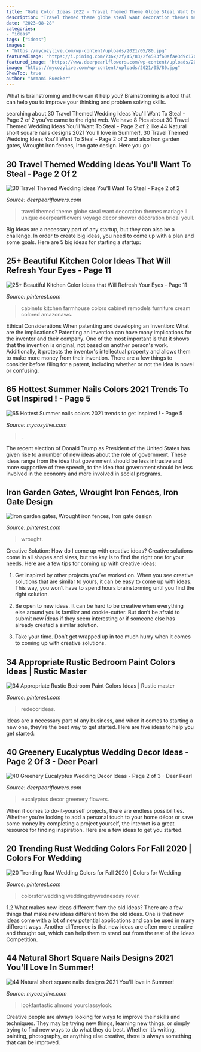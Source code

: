 ```yaml
---
title: "Gate Color Ideas 2022 - Travel Themed Theme Globe Steal Want Decoration Themes Mariage Ll Unique Deerpearlflowers Voyage Decor Shower Décoration Bridal Youll"
description: "Travel themed theme globe steal want decoration themes mariage ll unique deerpearlflowers voyage decor shower décoration bridal youll"
date: "2023-08-28"
categories:
- "ideas"
tags: ["ideas"]
images:
- "https://mycozylive.com/wp-content/uploads/2021/05/80.jpg"
featuredImage: "https://i.pinimg.com/736x/2f/45/83/2f4583f60afae3d9c1705fdedc682c15.jpg"
featured_image: "https://www.deerpearlflowers.com/wp-content/uploads/2016/12/eucalyptus-leaves-wedding-chair-decor-details.jpg"
image: "https://mycozylive.com/wp-content/uploads/2021/05/80.jpg"
ShowToc: true
author: "Armani Ruecker"
---
```



What is brainstroming and how can it help you?
Brainstroming is a tool that can help you to improve your thinking and problem solving skills.

	

		
searching about 30 Travel Themed Wedding Ideas You&#039;ll Want To Steal - Page 2 of 2 you've came to the right web. We have 8 Pics about 30 Travel Themed Wedding Ideas You&#039;ll Want To Steal - Page 2 of 2 like 44 Natural short square nails designs 2021 You&#039;ll love in Summer!, 30 Travel Themed Wedding Ideas You&#039;ll Want To Steal - Page 2 of 2 and also Iron garden gates, Wrought iron fences, Iron gate design. Here you go:
		
    
## 30 Travel Themed Wedding Ideas You&#039;ll Want To Steal - Page 2 Of 2

<img loading=lazy src="https://www.deerpearlflowers.com/wp-content/uploads/2015/04/Unique-Globe-Wedding-Theme-Ideas.jpg" onerror="this.onerror=null;this.src='https://tse3.mm.bing.net/th?id=OIP.UnyDVUCzUMbZ-YQowWC2DgHaQV&amp;pid=15.1';" alt="30 Travel Themed Wedding Ideas You&#039;ll Want To Steal - Page 2 of 2">

_Source: deerpearlflowers.com_

>travel themed theme globe steal want decoration themes mariage ll unique deerpearlflowers voyage decor shower décoration bridal youll. 

	

Big Ideas are a necessary part of any startup, but they can also be a challenge. In order to create big ideas, you need to come up with a plan and some goals. Here are 5 big ideas for starting a startup: 

    
## 25+ Beautiful Kitchen Color Ideas That Will Refresh Your Eyes - Page 11

<img loading=lazy src="https://i.pinimg.com/736x/68/5d/2a/685d2a03dfc7f381d9ea5ae60940f194.jpg" onerror="this.onerror=null;this.src='https://tse4.mm.bing.net/th?id=OIP.kjZeYsqKpme6hwAVAKCS5gHaJ3&amp;pid=15.1';" alt="25+ Beautiful Kitchen Color Ideas that Will Refresh Your Eyes - Page 11">

_Source: pinterest.com_

>cabinets kitchen farmhouse colors cabinet remodels furniture cream colored amazonaws. 

	

Ethical Considerations When patenting and developing an Invention: What are the implications?
Patenting an invention can have many implications for the inventor and their company. One of the most important is that it shows that the invention is original, not based on another person's work. Additionally, it protects the inventor's intellectual property and allows them to make more money from their invention. There are a few things to consider before filing for a patent, including whether or not the idea is novel or confusing.

    
## 65 Hottest Summer Nails Colors 2021 Trends To Get Inspired ! - Page 5

<img loading=lazy src="https://mycozylive.com/wp-content/uploads/2021/05/80.jpg" onerror="this.onerror=null;this.src='https://tse3.mm.bing.net/th?id=OIP.Rh5LZ2WPW7fXBkjGfqWRwQHaLH&amp;pid=15.1';" alt="65 Hottest Summer nails colors 2021 trends to get inspired ! - Page 5">

_Source: mycozylive.com_

>. 

	

The recent election of Donald Trump as President of the United States has given rise to a number of new ideas about the role of government. These ideas range from the idea that government should be less intrusive and more supportive of free speech, to the idea that government should be less involved in the economy and more involved in social programs.

    
## Iron Garden Gates, Wrought Iron Fences, Iron Gate Design

<img loading=lazy src="https://i.pinimg.com/736x/66/be/78/66be788b3cc9fd2c2441a1b545d20662.jpg" onerror="this.onerror=null;this.src='https://tse3.mm.bing.net/th?id=OIP.RmCSsTz861yrB5s1B_vGmQAAAA&amp;pid=15.1';" alt="Iron garden gates, Wrought iron fences, Iron gate design">

_Source: pinterest.com_

>wrought. 

	

Creative Solution: How do I come up with creative ideas?
Creative solutions come in all shapes and sizes, but the key is to find the right one for your needs. Here are a few tips for coming up with creative ideas:
1. Get inspired by other projects you’ve worked on. When you see creative solutions that are similar to yours, it can be easy to come up with ideas. This way, you won’t have to spend hours brainstorming until you find the right solution.

2. Be open to new ideas. It can be hard to be creative when everything else around you is familiar and cookie-cutter. But don’t be afraid to submit new ideas if they seem interesting or if someone else has already created a similar solution.

3. Take your time. Don’t get wrapped up in too much hurry when it comes to coming up with creative solutions.

    
## 34 Appropriate Rustic Bedroom Paint Colors Ideas | Rustic Master

<img loading=lazy src="https://i.pinimg.com/736x/2f/45/83/2f4583f60afae3d9c1705fdedc682c15.jpg" onerror="this.onerror=null;this.src='https://tse2.mm.bing.net/th?id=OIP.h0ydTO4aIK02r77Uf0hKvAHaHa&amp;pid=15.1';" alt="34 Appropriate Rustic Bedroom Paint Colors Ideas | Rustic master">

_Source: pinterest.com_

>redecorideas. 

	

Ideas are a necessary part of any business, and when it comes to starting a new one, they're the best way to get started. Here are five ideas to help you get started: 

    
## 40 Greenery Eucalyptus Wedding Decor Ideas - Page 2 Of 3 - Deer Pearl

<img loading=lazy src="https://www.deerpearlflowers.com/wp-content/uploads/2016/12/eucalyptus-leaves-wedding-chair-decor-details.jpg" onerror="this.onerror=null;this.src='https://tse3.mm.bing.net/th?id=OIP.byTLDkqRHmZ6SBaD2LsAPQHaLI&amp;pid=15.1';" alt="40 Greenery Eucalyptus Wedding Decor Ideas - Page 2 of 3 - Deer Pearl">

_Source: deerpearlflowers.com_

>eucalyptus decor greenery flowers. 

	

When it comes to do-it-yourself projects, there are endless possibilities. Whether you’re looking to add a personal touch to your home décor or save some money by completing a project yourself, the internet is a great resource for finding inspiration. Here are a few ideas to get you started.

    
## 20 Trending Rust Wedding Colors For Fall 2020 | Colors For Wedding

<img loading=lazy src="https://i.pinimg.com/736x/ee/1c/47/ee1c4751a702e979d2e0a87053a0a7ee.jpg" onerror="this.onerror=null;this.src='https://tse1.mm.bing.net/th?id=OIP.stBUyGhjH9uK21mZsZldwwHaRo&amp;pid=15.1';" alt="20 Trending Rust Wedding Colors for Fall 2020 | Colors for Wedding">

_Source: pinterest.com_

>colorsforwedding weddingsbywednesday rover. 

	

1.2 What makes new ideas different from the old ideas?
There are a few things that make new ideas different from the old ideas. One is that new ideas come with a lot of new potential applications and can be used in many different ways. Another difference is that new ideas are often more creative and thought out, which can help them to stand out from the rest of the Ideas Competition.

    
## 44 Natural Short Square Nails Designs 2021 You&#039;ll Love In Summer!

<img loading=lazy src="https://mycozylive.com/wp-content/uploads/2021/04/31-8.jpg" onerror="this.onerror=null;this.src='https://tse3.mm.bing.net/th?id=OIP.ELLcvNNz3AQ5sj9rNi4FVwHaLH&amp;pid=15.1';" alt="44 Natural short square nails designs 2021 You&#039;ll love in Summer!">

_Source: mycozylive.com_

>lookfantastic almond yourclassylook. 

	

Creative people are always looking for ways to improve their skills and techniques. They may be trying new things, learning new things, or simply trying to find new ways to do what they do best. Whether it’s writing, painting, photography, or anything else creative, there is always something that can be improved.

